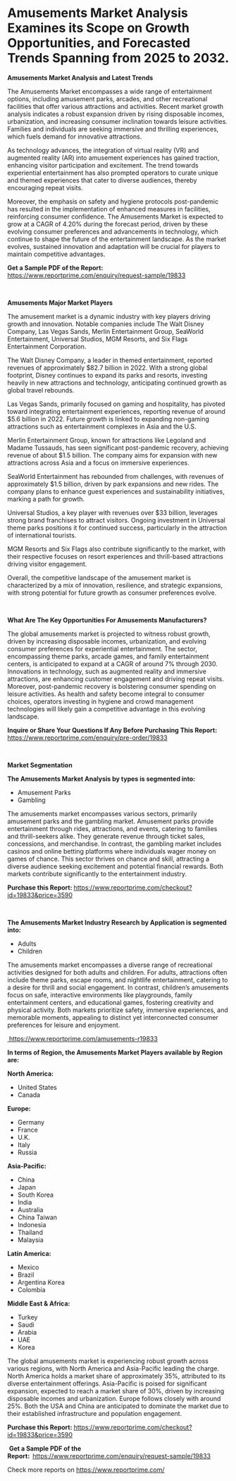 <p><h1>Amusements Market Analysis Examines its Scope on Growth Opportunities, and Forecasted Trends Spanning from 2025 to 2032.</h1></p><p><strong>Amusements Market Analysis and Latest Trends</strong></p>
<p><p>The Amusements Market encompasses a wide range of entertainment options, including amusement parks, arcades, and other recreational facilities that offer various attractions and activities. Recent market growth analysis indicates a robust expansion driven by rising disposable incomes, urbanization, and increasing consumer inclination towards leisure activities. Families and individuals are seeking immersive and thrilling experiences, which fuels demand for innovative attractions. </p><p>As technology advances, the integration of virtual reality (VR) and augmented reality (AR) into amusement experiences has gained traction, enhancing visitor participation and excitement. The trend towards experiential entertainment has also prompted operators to curate unique and themed experiences that cater to diverse audiences, thereby encouraging repeat visits. </p><p>Moreover, the emphasis on safety and hygiene protocols post-pandemic has resulted in the implementation of enhanced measures in facilities, reinforcing consumer confidence. The Amusements Market is expected to grow at a CAGR of 4.20% during the forecast period, driven by these evolving consumer preferences and advancements in technology, which continue to shape the future of the entertainment landscape. As the market evolves, sustained innovation and adaptation will be crucial for players to maintain competitive advantages.</p></p>
<p><strong>Get a Sample PDF of the Report:&nbsp;</strong> <a href="https://www.reportprime.com/enquiry/request-sample/19833?utm_campaign=2737&utm_medium=2&utm_source=Github&utm_content=ia&utm_term=20032025&utm_id=amusements">https://www.reportprime.com/enquiry/request-sample/19833</a></p>
<p>&nbsp;</p>
<p><strong>Amusements Major Market Players</strong></p>
<p><p>The amusement market is a dynamic industry with key players driving growth and innovation. Notable companies include The Walt Disney Company, Las Vegas Sands, Merlin Entertainment Group, SeaWorld Entertainment, Universal Studios, MGM Resorts, and Six Flags Entertainment Corporation.</p><p>The Walt Disney Company, a leader in themed entertainment, reported revenues of approximately $82.7 billion in 2022. With a strong global footprint, Disney continues to expand its parks and resorts, investing heavily in new attractions and technology, anticipating continued growth as global travel rebounds.</p><p>Las Vegas Sands, primarily focused on gaming and hospitality, has pivoted toward integrating entertainment experiences, reporting revenue of around $5.6 billion in 2022. Future growth is linked to expanding non-gaming attractions such as entertainment complexes in Asia and the U.S.</p><p>Merlin Entertainment Group, known for attractions like Legoland and Madame Tussauds, has seen significant post-pandemic recovery, achieving revenue of about $1.5 billion. The company aims for expansion with new attractions across Asia and a focus on immersive experiences.</p><p>SeaWorld Entertainment has rebounded from challenges, with revenues of approximately $1.5 billion, driven by park expansions and new rides. The company plans to enhance guest experiences and sustainability initiatives, marking a path for growth.</p><p>Universal Studios, a key player with revenues over $33 billion, leverages strong brand franchises to attract visitors. Ongoing investment in Universal theme parks positions it for continued success, particularly in the attraction of international tourists.</p><p>MGM Resorts and Six Flags also contribute significantly to the market, with their respective focuses on resort experiences and thrill-based attractions driving visitor engagement.</p><p>Overall, the competitive landscape of the amusement market is characterized by a mix of innovation, resilience, and strategic expansions, with strong potential for future growth as consumer preferences evolve.</p></p>
<p>&nbsp;</p>
<p><strong>What Are The Key Opportunities For Amusements Manufacturers?</strong></p>
<p><p>The global amusements market is projected to witness robust growth, driven by increasing disposable incomes, urbanization, and evolving consumer preferences for experiential entertainment. The sector, encompassing theme parks, arcade games, and family entertainment centers, is anticipated to expand at a CAGR of around 7% through 2030. Innovations in technology, such as augmented reality and immersive attractions, are enhancing customer engagement and driving repeat visits. Moreover, post-pandemic recovery is bolstering consumer spending on leisure activities. As health and safety become integral to consumer choices, operators investing in hygiene and crowd management technologies will likely gain a competitive advantage in this evolving landscape.</p></p>
<p><strong>Inquire or Share Your Questions If Any Before Purchasing This Report:</strong> <a href="https://www.reportprime.com/enquiry/pre-order/19833?utm_campaign=2737&utm_medium=2&utm_source=Github&utm_content=ia&utm_term=20032025&utm_id=amusements">https://www.reportprime.com/enquiry/pre-order/19833</a></p>
<p>&nbsp;</p>
<p><strong>Market Segmentation</strong></p>
<p><strong>The Amusements Market Analysis by types is segmented into:</strong></p>
<p><ul><li>Amusement Parks</li><li>Gambling</li></ul></p>
<p><p>The amusements market encompasses various sectors, primarily amusement parks and the gambling market. Amusement parks provide entertainment through rides, attractions, and events, catering to families and thrill-seekers alike. They generate revenue through ticket sales, concessions, and merchandise. In contrast, the gambling market includes casinos and online betting platforms where individuals wager money on games of chance. This sector thrives on chance and skill, attracting a diverse audience seeking excitement and potential financial rewards. Both markets contribute significantly to the entertainment industry.</p></p>
<p><strong>Purchase this Report:&nbsp;</strong><a href="https://www.reportprime.com/checkout?id=19833&price=3590&utm_campaign=2737&utm_medium=2&utm_source=Github&utm_content=ia&utm_term=20032025&utm_id=amusements">https://www.reportprime.com/checkout?id=19833&price=3590</a></p>
<p>&nbsp;</p>
<p><strong>The Amusements Market Industry Research by Application is segmented into:</strong></p>
<p><ul><li>Adults</li><li>Children</li></ul></p>
<p><p>The amusements market encompasses a diverse range of recreational activities designed for both adults and children. For adults, attractions often include theme parks, escape rooms, and nightlife entertainment, catering to a desire for thrill and social engagement. In contrast, children’s amusements focus on safe, interactive environments like playgrounds, family entertainment centers, and educational games, fostering creativity and physical activity. Both markets prioritize safety, immersive experiences, and memorable moments, appealing to distinct yet interconnected consumer preferences for leisure and enjoyment.</p></p>
<p><a href="https://www.reportprime.com/amusements-r19833?utm_campaign=2737&utm_medium=2&utm_source=Github&utm_content=ia&utm_term=20032025&utm_id=amusements">&nbsp;https://www.reportprime.com/amusements-r19833</a></p>
<p><strong>In terms of Region, the Amusements Market Players available by Region are:</strong></p>
<p>
    <p> <strong> North America: </strong>
        <ul>
            <li>United States</li>
            <li>Canada</li>
        </ul>
        </p> 
    <p> <strong> Europe: </strong>
        <ul>
            <li>Germany</li>
            <li>France</li>
            <li>U.K.</li>
            <li>Italy</li>
            <li>Russia</li>
        </ul>
        </p> 
    <p> <strong> Asia-Pacific: </strong>
        <ul>
            <li>China</li>
            <li>Japan</li>
            <li>South Korea</li>
            <li>India</li>
            <li>Australia</li>
            <li>China Taiwan</li>
            <li>Indonesia</li>
            <li>Thailand</li>
            <li>Malaysia</li>
        </ul>
        </p> 
    <p> <strong> Latin America: </strong>
        <ul>
            <li>Mexico</li>
            <li>Brazil</li>
            <li>Argentina Korea</li>
            <li>Colombia</li>
        </ul>
        </p> 
    <p> <strong> Middle East & Africa: </strong>
        <ul>
            <li>Turkey</li>
            <li>Saudi</li>
            <li>Arabia</li>
            <li>UAE</li>
            <li>Korea</li>
        </ul>
    </p>
    </p>
<p><p>The global amusements market is experiencing robust growth across various regions, with North America and Asia-Pacific leading the charge. North America holds a market share of approximately 35%, attributed to its diverse entertainment offerings. Asia-Pacific is poised for significant expansion, expected to reach a market share of 30%, driven by increasing disposable incomes and urbanization. Europe follows closely with around 25%. Both the USA and China are anticipated to dominate the market due to their established infrastructure and population engagement.</p></p>
<p><strong>Purchase this Report: </strong><a href="https://www.reportprime.com/checkout?id=19833&price=3590&utm_campaign=2737&utm_medium=2&utm_source=Github&utm_content=ia&utm_term=20032025&utm_id=amusements">https://www.reportprime.com/checkout?id=19833&price=3590</a></p>
<p>&nbsp;<strong>Get a Sample PDF of the Report:&nbsp;&nbsp;</strong><a href="https://www.reportprime.com/enquiry/request-sample/19833?utm_campaign=2737&utm_medium=2&utm_source=Github&utm_content=ia&utm_term=20032025&utm_id=amusements">https://www.reportprime.com/enquiry/request-sample/19833</a></p>
<p><strong></strong></p>
<p>Check more reports on <a href="https://www.reportprime.com/?utm_campaign=2737&utm_medium=2&utm_source=Github&utm_content=ia&utm_term=20032025&utm_id=amusements">https://www.reportprime.com/</a></p>